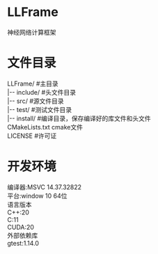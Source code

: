 # LLFrame

神经网络计算框架

# 文件目录

LLFrame/&#09;#主目录\
|-- include/&#09;#头文件目录\
|-- src/&#09;#源文件目录\
|-- test/&#09;#测试文件目录\
|-- install/&#09;#编译目录，保存编译好的库文件和头文件\
CMakeLists.txt&#09;cmake文件\
LICENSE&#09;#许可证


# 开发环境

编译器:MSVC 14.37.32822\
平台:window 10 64位\
语言版本\
&#09;C++:20\
&#09;C:11\
&#09;CUDA:20\
外部依赖库\
&#09;gtest:1.14.0
